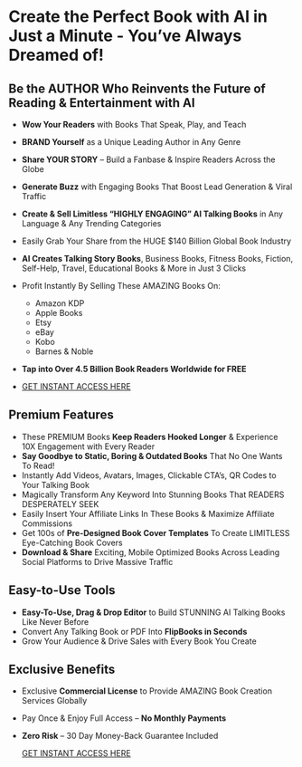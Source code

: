 # Create the Perfect Book with AI in Just a Minute - You’ve Always Dreamed of!

## Be the AUTHOR Who Reinvents the Future of Reading & Entertainment with AI

- **Wow Your Readers** with Books That Speak, Play, and Teach
- **BRAND Yourself** as a Unique Leading Author in Any Genre
- **Share YOUR STORY** – Build a Fanbase & Inspire Readers Across the Globe
- **Generate Buzz** with Engaging Books That Boost Lead Generation & Viral Traffic
- **Create & Sell Limitless “HIGHLY ENGAGING” AI Talking Books** in Any Language & Any Trending Categories
- Easily Grab Your Share from the HUGE $140 Billion Global Book Industry
- **AI Creates Talking Story Books**, Business Books, Fitness Books, Fiction, Self-Help, Travel, Educational Books & More in Just 3 Clicks
- Profit Instantly By Selling These AMAZING Books On:
  - Amazon KDP
  - Apple Books
  - Etsy
  - eBay
  - Kobo
  - Barnes & Noble
- **Tap into Over 4.5 Billion Book Readers Worldwide for FREE**

- [GET INSTANT ACCESS HERE](https://jvz6.com/c/2319253/414823/)

## Premium Features

- These PREMIUM Books **Keep Readers Hooked Longer** & Experience 10X Engagement with Every Reader
- **Say Goodbye to Static, Boring & Outdated Books** That No One Wants To Read!
- Instantly Add Videos, Avatars, Images, Clickable CTA’s, QR Codes to Your Talking Book
- Magically Transform Any Keyword Into Stunning Books That READERS DESPERATELY SEEK
- Easily Insert Your Affiliate Links In These Books & Maximize Affiliate Commissions
- Get 100s of **Pre-Designed Book Cover Templates** To Create LIMITLESS Eye-Catching Book Covers
- **Download & Share** Exciting, Mobile Optimized Books Across Leading Social Platforms to Drive Massive Traffic

## Easy-to-Use Tools

- **Easy-To-Use, Drag & Drop Editor** to Build STUNNING AI Talking Books Like Never Before
- Convert Any Talking Book or PDF Into **FlipBooks in Seconds**
- Grow Your Audience & Drive Sales with Every Book You Create

## Exclusive Benefits

- Exclusive **Commercial License** to Provide AMAZING Book Creation Services Globally
- Pay Once & Enjoy Full Access – **No Monthly Payments**
- **Zero Risk** – 30 Day Money-Back Guarantee Included

   [GET INSTANT ACCESS HERE](https://jvz6.com/c/2319253/414823/)
